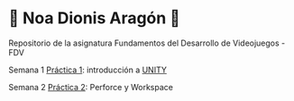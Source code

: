 # :cactus: Noa Dionis Aragón :cactus: 
Repositorio de la asignatura Fundamentos del Desarrollo de Videojuegos - FDV

Semana 1 [Práctica 1](https://github.com/Errasiada/NoaDionisFDV/tree/FDV-Practice): introducción a [UNITY](https://unity.com/es)

Semana 2 [Práctica 2](https://github.com/Errasiada/FDV_2): Perforce y Workspace
